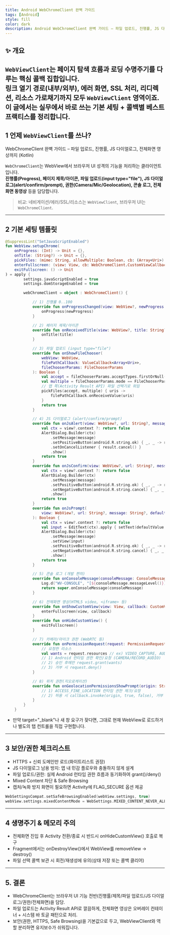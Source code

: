 ```yaml
---
title: Android WebChromeClient 완벽 가이드
tags: [Android]
style: fill
color: dark
description: Android WebChromeClient 완벽 가이드 – 파일 업로드, 진행률, JS 다이얼로그, 전체화면 영상까지 (Kotlin)
---
```


## ✨ 개요

`WebViewClient`는 **페이지 탐색 흐름과 로딩 수명주기**를 다루는 핵심 콜백 집합입니다.  
링크 열기 경로(내부/외부), 에러 화면, SSL 처리, 리디렉션, 리소스 가로채기까지 모두 `WebViewClient` 영역이죠.  
이 글에서는 **실무에서 바로 쓰는 기본 세팅 + 콜백별 베스트 프랙티스**를 정리합니다.
---

## 1 언제 `WebViewClient`를 쓰나?

WebChromeClient 완벽 가이드 – 파일 업로드, 진행률, JS 다이얼로그, 전체화면 영상까지 (Kotlin)

`WebChromeClient`는 WebView에서 브라우저 UI 성격의 기능을 처리하는 클라이언트입니다.  
**진행률(Progress), 페이지 제목/아이콘, 파일 업로드(input type="file"), JS 다이얼로그(alert/confirm/prompt), 권한(Camera/Mic/Geolocation), 콘솔 로그, 전체화면 동영상** 등을 담당합니다.

> 비교: 네비게이션/에러/SSL/리소스는 `WebViewClient`, 브라우저 UI는 `WebChromeClient`.

---

## 2 기본 세팅 템플릿

```kotlin
@SuppressLint("SetJavaScriptEnabled")
fun WebView.setupChrome(
    onProgress: (Int) -> Unit = {},
    onTitle: (String?) -> Unit = {},
    pickFiles: (mime: String, allowMultiple: Boolean, cb: (Array<Uri>) -> Unit) -> Unit,
    enterFullscreen: (view: View, cb: WebChromeClient.CustomViewCallback) -> Unit,
    exitFullscreen: () -> Unit
) = apply {
        settings.javaScriptEnabled = true
        settings.domStorageEnabled = true

        webChromeClient = object : WebChromeClient() {

            // 1) 진행률 0..100
            override fun onProgressChanged(view: WebView?, newProgress: Int) {
                onProgress(newProgress)
            }

            // 2) 페이지 제목/아이콘
            override fun onReceivedTitle(view: WebView?, title: String?) {
                onTitle(title)
            }

            // 3) 파일 업로드 (input type="file")
            override fun onShowFileChooser(
                webView: WebView,
                filePathCallback: ValueCallback<Array<Uri>>,
                fileChooserParams: FileChooserParams
            ): Boolean {
                val accept = fileChooserParams.acceptTypes.firstOrNull()?.ifBlank { "*/*" } ?: "*/*"
                val multiple = fileChooserParams.mode == FileChooserParams.MODE_OPEN_MULTIPLE
                // 앱 쪽(Activity Result API) 파일 선택기로 위임
                pickFiles(accept, multiple) { uris ->
                    filePathCallback.onReceiveValue(uris)
                }
                return true
            }

            // 4) JS 다이얼로그 (alert/confirm/prompt)
            override fun onJsAlert(view: WebView?, url: String?, message: String?, result: JsResult): Boolean {
                val ctx = view?.context ?: return false
                AlertDialog.Builder(ctx)
                    .setMessage(message)
                    .setPositiveButton(android.R.string.ok) { _, _ -> result.confirm() }
                    .setOnCancelListener { result.cancel() }
                    .show()
                return true
            }
            override fun onJsConfirm(view: WebView?, url: String?, message: String?, result: JsResult): Boolean {
                val ctx = view?.context ?: return false
                AlertDialog.Builder(ctx)
                    .setMessage(message)
                    .setPositiveButton(android.R.string.ok) { _, _ -> result.confirm() }
                    .setNegativeButton(android.R.string.cancel) { _, _ -> result.cancel() }
                    .show()
                return true
            }
            override fun onJsPrompt(
                view: WebView?, url: String?, message: String?, defaultValue: String?, result: JsPromptResult
            ): Boolean {
                val ctx = view?.context ?: return false
                val input = EditText(ctx).apply { setText(defaultValue ?: "") }
                AlertDialog.Builder(ctx)
                    .setMessage(message)
                    .setView(input)
                    .setPositiveButton(android.R.string.ok) { _, _ -> result.confirm(input.text.toString()) }
                    .setNegativeButton(android.R.string.cancel) { _, _ -> result.cancel() }
                    .show()
                return true
            }

            // 5) 콘솔 로그 (개발 편의)
            override fun onConsoleMessage(consoleMessage: ConsoleMessage): Boolean {
                Log.d("WV-CONSOLE", "[${consoleMessage.messageLevel()}] ${consoleMessage.message()} @${consoleMessage.sourceId()}:${consoleMessage.lineNumber()}")
                return super.onConsoleMessage(consoleMessage)
            }

            // 6) 전체화면 영상(HTML5 video, <iframe> 등)
            override fun onShowCustomView(view: View, callback: CustomViewCallback) {
                enterFullscreen(view, callback)
            }
            override fun onHideCustomView() {
                exitFullscreen()
            }

            // 7) 카메라/마이크 권한 (WebRTC 등)
            override fun onPermissionRequest(request: PermissionRequest) {
                // 요청한 리소스
                val wants = request.resources // ex) VIDEO_CAPTURE, AUDIO_CAPTURE
                // 1) Android 런타임 권한 확인/요청 (CAMERA/RECORD_AUDIO)
                // 2) 승인 후에만 request.grant(wants)
                // 3) 거부 시 request.deny()
            }

            // 8) 위치 권한(지오로케이션)
            override fun onGeolocationPermissionsShowPrompt(origin: String?, callback: GeolocationPermissions.Callback) {
                // 1) ACCESS_FINE_LOCATION 런타임 권한 체크/요청
                // 2) 허용 시 callback.invoke(origin, true, false), 거부 시 false
            }
        }
    }
```
- 만약 target="_blank"나 새 창 요구가 잦다면, 그대로 현재 WebView로 로드하거나 별도의 탭 컨트롤을 직접 구현합니다.

---

## 3 보안/권한 체크리스트

- HTTPS + 신뢰 도메인만 로드(화이트리스트 권장)
- JS 다이얼로그 남용 방지: 앱 내 민감 플로우와 충돌하지 않게 설계
- 파일 업로드/권한: 실제 Android 런타임 권한 흐름과 동기화하여 grant()/deny()
- Mixed Content 차단 & Safe Browsing
- 캡처/녹화 방지 화면이 필요하면 Activity에 FLAG_SECURE 옵션 제공

```kotlin
WebSettingsCompat.setSafeBrowsingEnabled(webView.settings, true)
webView.settings.mixedContentMode = WebSettings.MIXED_CONTENT_NEVER_ALLOW

```

---

## 4 생명주기 & 메모리 주의

- 전체화면 진입 후 Activity 전환/종료 시 반드시 onHideCustomView() 호출로 복구
- Fragment에서는 onDestroyView()에서 WebView를 removeView → destroy()
- 파일 선택 콜백 보관 시 회전/재생성에 유의(상태 저장 또는 콜백 클리어)
    
---

## 5. 결론

- WebChromeClient는 브라우저 UI 기능 전반(진행률/제목/파일 업로드/JS 다이얼로그/권한/전체화면)을 담당.
- 파일 업로드는 Activity Result API로 깔끔하게, 전체화면 영상은 오버레이 컨테이너 + 시스템 바 토글 패턴으로 처리.
- 보안(권한, HTTPS, Safe Browsing)을 기본값으로 두고, WebViewClient와 역할 분리하면 유지보수가 쉬워집니다.